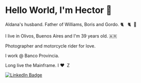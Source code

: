 # Hello World, I'm Hector 🖖

Aldana's husband. Father of Williams, Boris and Gordo. :cat2: &nbsp; :cat2: &nbsp;:dog:

I live in Olivos, Buenos Aires and I'm 39 years old. :argentina:

Photographer and motorcycle rider for love. 

I work @ Banco Provincia.

Long live the Mainframe. I :heart: &nbsp;Z

[![LinkedIn Badge](https://img.shields.io/badge/LinkedIn-Profile-informational?style=flat&logo=linkedin&logoColor=white&color=0D76A8)](https://www.linkedin.com/in/hguzman/)


